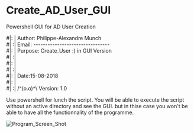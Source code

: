 # Create_AD_User_GUI
Powershell GUI for AD User Creation
      

#|: | Author:  Philippe-Alexandre Munch                           
#| :| Email:   --------------------------------                   
#|: | Purpose: Create_User :)  in GUI Version                     
#| :|                                                             
#|: |                      					 
#| :|                                                             
#|: |         		Date:15-08-2018                           
#|: |                         
#| :| 	/^(o.o)^\    Version: 1.0
     	                    

Use powershell for lunch the script.
You will be able to execute the script without an active directory and see the GUI.
but in thise case you won't be able to have all the functionnality of the programme.

![Program_Screen_Shot](https://user-images.githubusercontent.com/18190054/65695881-9d398280-e078-11e9-9880-9ae672c87b02.png)
